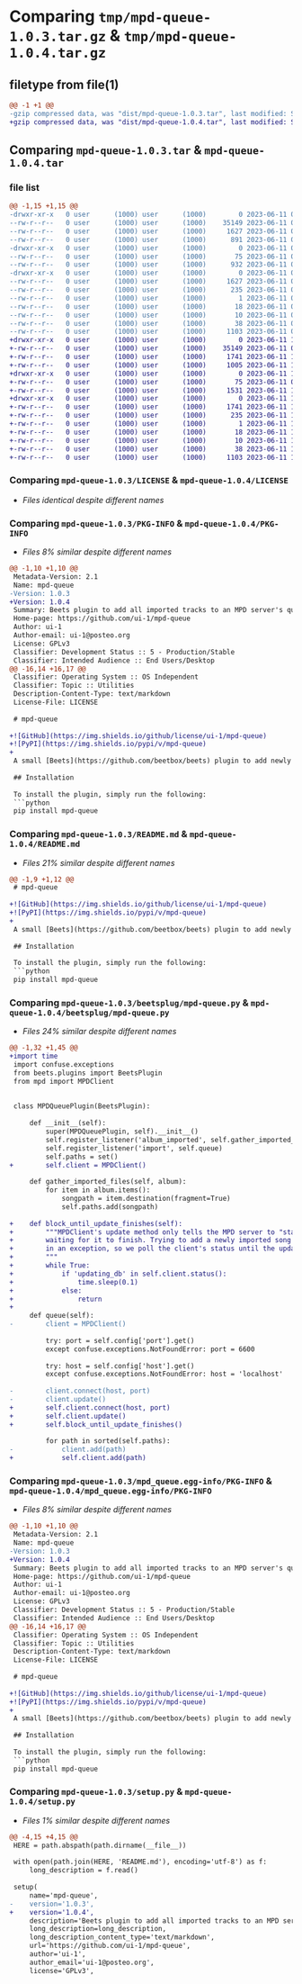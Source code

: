 # Comparing `tmp/mpd-queue-1.0.3.tar.gz` & `tmp/mpd-queue-1.0.4.tar.gz`

## filetype from file(1)

```diff
@@ -1 +1 @@
-gzip compressed data, was "dist/mpd-queue-1.0.3.tar", last modified: Sun Jun 11 09:54:56 2023, max compression
+gzip compressed data, was "dist/mpd-queue-1.0.4.tar", last modified: Sun Jun 11 15:40:19 2023, max compression
```

## Comparing `mpd-queue-1.0.3.tar` & `mpd-queue-1.0.4.tar`

### file list

```diff
@@ -1,15 +1,15 @@
-drwxr-xr-x   0 user      (1000) user      (1000)        0 2023-06-11 09:54:56.000000 mpd-queue-1.0.3/
--rw-r--r--   0 user      (1000) user      (1000)    35149 2023-06-11 05:15:44.000000 mpd-queue-1.0.3/LICENSE
--rw-r--r--   0 user      (1000) user      (1000)     1627 2023-06-11 09:54:56.000000 mpd-queue-1.0.3/PKG-INFO
--rw-r--r--   0 user      (1000) user      (1000)      891 2023-06-11 09:47:29.000000 mpd-queue-1.0.3/README.md
-drwxr-xr-x   0 user      (1000) user      (1000)        0 2023-06-11 09:54:56.000000 mpd-queue-1.0.3/beetsplug/
--rw-r--r--   0 user      (1000) user      (1000)       75 2023-06-11 06:23:26.000000 mpd-queue-1.0.3/beetsplug/__init__.py
--rw-r--r--   0 user      (1000) user      (1000)      932 2023-06-11 09:41:21.000000 mpd-queue-1.0.3/beetsplug/mpd-queue.py
-drwxr-xr-x   0 user      (1000) user      (1000)        0 2023-06-11 09:54:56.000000 mpd-queue-1.0.3/mpd_queue.egg-info/
--rw-r--r--   0 user      (1000) user      (1000)     1627 2023-06-11 09:54:56.000000 mpd-queue-1.0.3/mpd_queue.egg-info/PKG-INFO
--rw-r--r--   0 user      (1000) user      (1000)      235 2023-06-11 09:54:56.000000 mpd-queue-1.0.3/mpd_queue.egg-info/SOURCES.txt
--rw-r--r--   0 user      (1000) user      (1000)        1 2023-06-11 09:54:56.000000 mpd-queue-1.0.3/mpd_queue.egg-info/dependency_links.txt
--rw-r--r--   0 user      (1000) user      (1000)       18 2023-06-11 09:54:56.000000 mpd-queue-1.0.3/mpd_queue.egg-info/requires.txt
--rw-r--r--   0 user      (1000) user      (1000)       10 2023-06-11 09:54:56.000000 mpd-queue-1.0.3/mpd_queue.egg-info/top_level.txt
--rw-r--r--   0 user      (1000) user      (1000)       38 2023-06-11 09:54:56.000000 mpd-queue-1.0.3/setup.cfg
--rw-r--r--   0 user      (1000) user      (1000)     1103 2023-06-11 09:53:08.000000 mpd-queue-1.0.3/setup.py
+drwxr-xr-x   0 user      (1000) user      (1000)        0 2023-06-11 15:40:19.000000 mpd-queue-1.0.4/
+-rw-r--r--   0 user      (1000) user      (1000)    35149 2023-06-11 05:15:44.000000 mpd-queue-1.0.4/LICENSE
+-rw-r--r--   0 user      (1000) user      (1000)     1741 2023-06-11 15:40:19.000000 mpd-queue-1.0.4/PKG-INFO
+-rw-r--r--   0 user      (1000) user      (1000)     1005 2023-06-11 10:10:04.000000 mpd-queue-1.0.4/README.md
+drwxr-xr-x   0 user      (1000) user      (1000)        0 2023-06-11 15:40:19.000000 mpd-queue-1.0.4/beetsplug/
+-rw-r--r--   0 user      (1000) user      (1000)       75 2023-06-11 06:23:26.000000 mpd-queue-1.0.4/beetsplug/__init__.py
+-rw-r--r--   0 user      (1000) user      (1000)     1531 2023-06-11 15:37:56.000000 mpd-queue-1.0.4/beetsplug/mpd-queue.py
+drwxr-xr-x   0 user      (1000) user      (1000)        0 2023-06-11 15:40:19.000000 mpd-queue-1.0.4/mpd_queue.egg-info/
+-rw-r--r--   0 user      (1000) user      (1000)     1741 2023-06-11 15:40:19.000000 mpd-queue-1.0.4/mpd_queue.egg-info/PKG-INFO
+-rw-r--r--   0 user      (1000) user      (1000)      235 2023-06-11 15:40:19.000000 mpd-queue-1.0.4/mpd_queue.egg-info/SOURCES.txt
+-rw-r--r--   0 user      (1000) user      (1000)        1 2023-06-11 15:40:19.000000 mpd-queue-1.0.4/mpd_queue.egg-info/dependency_links.txt
+-rw-r--r--   0 user      (1000) user      (1000)       18 2023-06-11 15:40:19.000000 mpd-queue-1.0.4/mpd_queue.egg-info/requires.txt
+-rw-r--r--   0 user      (1000) user      (1000)       10 2023-06-11 15:40:19.000000 mpd-queue-1.0.4/mpd_queue.egg-info/top_level.txt
+-rw-r--r--   0 user      (1000) user      (1000)       38 2023-06-11 15:40:19.000000 mpd-queue-1.0.4/setup.cfg
+-rw-r--r--   0 user      (1000) user      (1000)     1103 2023-06-11 15:32:47.000000 mpd-queue-1.0.4/setup.py
```

### Comparing `mpd-queue-1.0.3/LICENSE` & `mpd-queue-1.0.4/LICENSE`

 * *Files identical despite different names*

### Comparing `mpd-queue-1.0.3/PKG-INFO` & `mpd-queue-1.0.4/PKG-INFO`

 * *Files 8% similar despite different names*

```diff
@@ -1,10 +1,10 @@
 Metadata-Version: 2.1
 Name: mpd-queue
-Version: 1.0.3
+Version: 1.0.4
 Summary: Beets plugin to add all imported tracks to an MPD server's queue
 Home-page: https://github.com/ui-1/mpd-queue
 Author: ui-1
 Author-email: ui-1@posteo.org
 License: GPLv3
 Classifier: Development Status :: 5 - Production/Stable
 Classifier: Intended Audience :: End Users/Desktop
@@ -16,14 +16,17 @@
 Classifier: Operating System :: OS Independent
 Classifier: Topic :: Utilities
 Description-Content-Type: text/markdown
 License-File: LICENSE
 
 # mpd-queue
 
+![GitHub](https://img.shields.io/github/license/ui-1/mpd-queue)
+![PyPI](https://img.shields.io/pypi/v/mpd-queue)
+
 A small [Beets](https://github.com/beetbox/beets) plugin to add newly imported tracks to the queue of your [MPD](https://github.com/MusicPlayerDaemon/MPD) server.
 
 ## Installation
 
 To install the plugin, simply run the following:
 ```python
 pip install mpd-queue
```

### Comparing `mpd-queue-1.0.3/README.md` & `mpd-queue-1.0.4/README.md`

 * *Files 21% similar despite different names*

```diff
@@ -1,9 +1,12 @@
 # mpd-queue
 
+![GitHub](https://img.shields.io/github/license/ui-1/mpd-queue)
+![PyPI](https://img.shields.io/pypi/v/mpd-queue)
+
 A small [Beets](https://github.com/beetbox/beets) plugin to add newly imported tracks to the queue of your [MPD](https://github.com/MusicPlayerDaemon/MPD) server.
 
 ## Installation
 
 To install the plugin, simply run the following:
 ```python
 pip install mpd-queue
```

### Comparing `mpd-queue-1.0.3/beetsplug/mpd-queue.py` & `mpd-queue-1.0.4/beetsplug/mpd-queue.py`

 * *Files 24% similar despite different names*

```diff
@@ -1,32 +1,45 @@
+import time
 import confuse.exceptions
 from beets.plugins import BeetsPlugin
 from mpd import MPDClient
 
 
 class MPDQueuePlugin(BeetsPlugin):
 
     def __init__(self):
         super(MPDQueuePlugin, self).__init__()
         self.register_listener('album_imported', self.gather_imported_files)
         self.register_listener('import', self.queue)
         self.paths = set()
+        self.client = MPDClient()
 
     def gather_imported_files(self, album):
         for item in album.items():
             songpath = item.destination(fragment=True)
             self.paths.add(songpath)
 
+    def block_until_update_finishes(self):
+        """MPDClient's update method only tells the MPD server to "start updating the database" without actually
+        waiting for it to finish. Trying to add a newly imported song to the queue before it's in the database results
+        in an exception, so we poll the client's status until the update *has* finished.
+        """
+        while True:
+            if 'updating_db' in self.client.status():
+                time.sleep(0.1)
+            else:
+                return
+
     def queue(self):
-        client = MPDClient()
 
         try: port = self.config['port'].get()
         except confuse.exceptions.NotFoundError: port = 6600
 
         try: host = self.config['host'].get()
         except confuse.exceptions.NotFoundError: host = 'localhost'
 
-        client.connect(host, port)
-        client.update()
+        self.client.connect(host, port)
+        self.client.update()
+        self.block_until_update_finishes()
 
         for path in sorted(self.paths):
-            client.add(path)
+            self.client.add(path)
```

### Comparing `mpd-queue-1.0.3/mpd_queue.egg-info/PKG-INFO` & `mpd-queue-1.0.4/mpd_queue.egg-info/PKG-INFO`

 * *Files 8% similar despite different names*

```diff
@@ -1,10 +1,10 @@
 Metadata-Version: 2.1
 Name: mpd-queue
-Version: 1.0.3
+Version: 1.0.4
 Summary: Beets plugin to add all imported tracks to an MPD server's queue
 Home-page: https://github.com/ui-1/mpd-queue
 Author: ui-1
 Author-email: ui-1@posteo.org
 License: GPLv3
 Classifier: Development Status :: 5 - Production/Stable
 Classifier: Intended Audience :: End Users/Desktop
@@ -16,14 +16,17 @@
 Classifier: Operating System :: OS Independent
 Classifier: Topic :: Utilities
 Description-Content-Type: text/markdown
 License-File: LICENSE
 
 # mpd-queue
 
+![GitHub](https://img.shields.io/github/license/ui-1/mpd-queue)
+![PyPI](https://img.shields.io/pypi/v/mpd-queue)
+
 A small [Beets](https://github.com/beetbox/beets) plugin to add newly imported tracks to the queue of your [MPD](https://github.com/MusicPlayerDaemon/MPD) server.
 
 ## Installation
 
 To install the plugin, simply run the following:
 ```python
 pip install mpd-queue
```

### Comparing `mpd-queue-1.0.3/setup.py` & `mpd-queue-1.0.4/setup.py`

 * *Files 1% similar despite different names*

```diff
@@ -4,15 +4,15 @@
 HERE = path.abspath(path.dirname(__file__))
 
 with open(path.join(HERE, 'README.md'), encoding='utf-8') as f:
     long_description = f.read()
 
 setup(
     name='mpd-queue',
-    version='1.0.3',
+    version='1.0.4',
     description='Beets plugin to add all imported tracks to an MPD server\'s queue',
     long_description=long_description,
     long_description_content_type='text/markdown',
     url='https://github.com/ui-1/mpd-queue',
     author='ui-1',
     author_email='ui-1@posteo.org',
     license='GPLv3',
```

